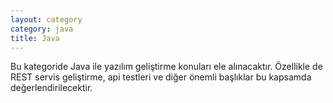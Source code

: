 ```yaml
---
layout: category
category: java
title: Java
---
```


<div class="message">
  Bu kategoride Java ile yazılım geliştirme konuları ele alınacaktır. Özellikle de REST servis geliştirme, api testleri ve diğer önemli başlıklar bu kapsamda değerlendirilecektir. 
</div>
